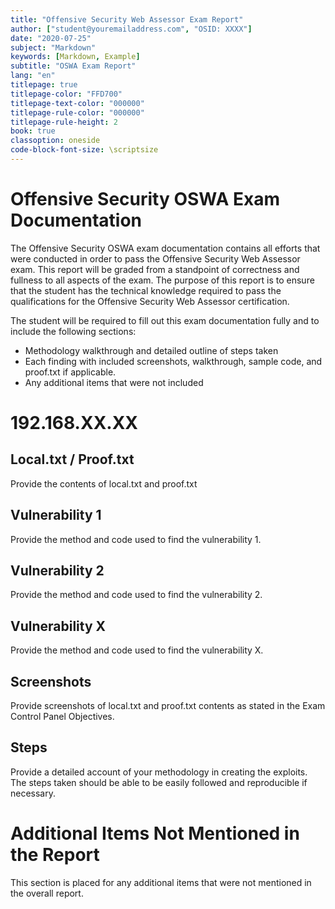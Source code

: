 ```yaml
---
title: "Offensive Security Web Assessor Exam Report"
author: ["student@youremailaddress.com", "OSID: XXXX"]
date: "2020-07-25"
subject: "Markdown"
keywords: [Markdown, Example]
subtitle: "OSWA Exam Report"
lang: "en"
titlepage: true
titlepage-color: "FFD700"
titlepage-text-color: "000000"
titlepage-rule-color: "000000"
titlepage-rule-height: 2
book: true
classoption: oneside
code-block-font-size: \scriptsize
---
```

# Offensive Security OSWA Exam Documentation

The Offensive Security OSWA exam documentation contains all efforts that were conducted in order to pass the Offensive Security Web Assessor exam. This report will be graded from a standpoint of correctness and fullness to all aspects of the exam. The purpose of this report is to ensure that the student has the technical knowledge required to pass the qualifications for the Offensive Security Web Assessor certification.

The student will be required to fill out this exam documentation fully and to include the following sections:

- Methodology walkthrough and detailed outline of steps taken
- Each finding with included screenshots, walkthrough, sample code, and proof.txt if applicable.
- Any additional items that were not included

# 192.168.XX.XX

## Local.txt / Proof.txt

Provide the contents of local.txt and proof.txt

## Vulnerability 1

Provide the method and code used to find the vulnerability 1.

## Vulnerability 2

Provide the method and code used to find the vulnerability 2.

## Vulnerability X

Provide the method and code used to find the vulnerability X.

## Screenshots

Provide screenshots of local.txt and proof.txt contents as stated in the Exam Control Panel Objectives.

## Steps

Provide a detailed account of your methodology in creating the exploits. The steps taken should be able to be easily followed and reproducible if necessary.

# Additional Items Not Mentioned in the Report

This section is placed for any additional items that were not mentioned in the overall report.

